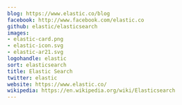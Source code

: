 ```yaml
---
blog: https://www.elastic.co/blog
facebook: http://www.facebook.com/elastic.co
github: elastic/elasticsearch
images:
- elastic-card.png
- elastic-icon.svg
- elastic-ar21.svg
logohandle: elastic
sort: elasticsearch
title: Elastic Search
twitter: elastic
website: https://www.elastic.co/
wikipedia: https://en.wikipedia.org/wiki/Elasticsearch
---
```

